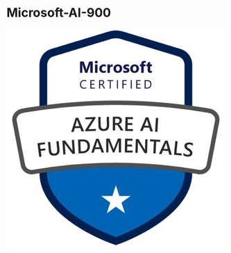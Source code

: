 # Microsoft-AI-900

![](https://github.com/Skillz619/Microsoft-AI-900/blob/main/AI-900%20Shreekar%20Certificates/AI-900%20Badge.png)
